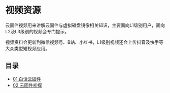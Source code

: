 # 视频资源

云固件视频用来讲解云固件与虚拟磁盘镜像相关知识，主要面向L1级别用户，面向L2及L3级别的视频会专门提示。

视频资料会更新到微信视频号、B站、小红书，L1级别视频还会上传抖音及快手等大众类型短视频应用。

## 目录

- [01.白话云固件](MW-IN-A-NUTSHELL.md)
- [02.云固件初探](MW-FIRST-LOOK.md)
